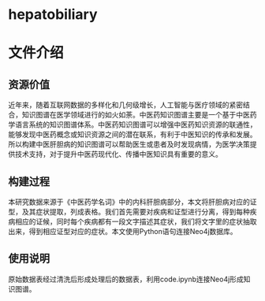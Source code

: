 # hepatobiliary
# 文件介绍  
## 资源价值  
近年来，随着互联网数据的多样化和几何级增长，人工智能与医疗领域的紧密结合，知识图谱在医学领域进行的如火如荼。中医药知识图谱主要是一个基于中医药学语言系统的知识图谱体系。中医药知识图谱可以增强中医药知识资源的联通性，能够发现中医药概念或知识资源之间的潜在联系，有利于中医知识的传承和发展。所以构建中医肝胆病的知识图谱可以帮助医生或患者及时发现病情，为医学决策提供技术支持，对于提升中医药现代化、传播中医知识具有重要的意义。  
## 构建过程  
本研究数据来源于《中医药学名词》中的内科肝胆病部分，本文将肝胆病对应的证型，及其症状提取，列成表格。我们首先需要对疾病和证型进行分离，得到每种疾病相应的证候，同时每个疾病都有一段文字描述其症状，我们将文字里的症状抽取出来，得到相应证型对应的症状。本文使用Python语句连接Neo4j数据库。  
## 使用说明  
原始数据表经过清洗后形成处理后的数据表，利用code.ipynb连接Neo4j形成知识图谱。


